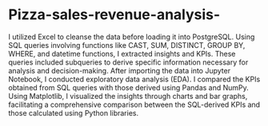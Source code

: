 # Pizza-sales-revenue-analysis-
I utilized Excel to cleanse the data before loading it into PostgreSQL. Using SQL queries involving functions like CAST, SUM, DISTINCT, GROUP BY, WHERE, and datetime functions, I extracted insights and KPIs. These queries included subqueries to derive specific information necessary for analysis and decision-making.
After importing the data into Jupyter Notebook, I conducted exploratory data analysis (EDA). I compared the KPIs obtained from SQL queries with those derived using Pandas and NumPy. Using Matplotlib, I visualized the insights through charts and bar graphs, facilitating a comprehensive comparison between the SQL-derived KPIs and those calculated using Python libraries.

